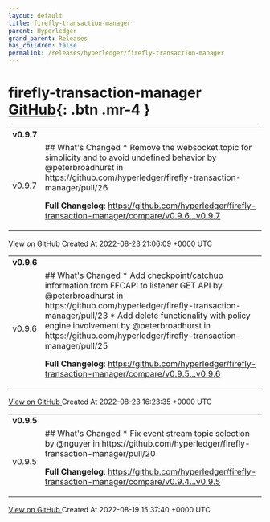 ```yaml
---
layout: default
title: firefly-transaction-manager
parent: Hyperledger
grand_parent: Releases
has_children: false
permalink: /releases/hyperledger/firefly-transaction-manager
---
```


# firefly-transaction-manager <span class="fs-3 right-align">[GitHub](https://github.com/hyperledger/firefly-transaction-manager){: .btn .mr-4 }</span>


<div>
    <table>
        <tr>
            <td colspan="2">
                <b>
                    v0.9.7
                </b>
            </td>
        </tr>
        <tr>
            <td>
                <span class="chip">
                    v0.9.7
                </span>
            </td>
            <td>
                ## What's Changed
* Remove the websocket.topic for simplicity and to avoid undefined behavior by @peterbroadhurst in https://github.com/hyperledger/firefly-transaction-manager/pull/26


**Full Changelog**: https://github.com/hyperledger/firefly-transaction-manager/compare/v0.9.6...v0.9.7
            </td>
        </tr>
    </table>
    <a href="https://github.com/hyperledger/firefly-transaction-manager/releases/tag/v0.9.7" class=".btn">
        View on GitHub
    </a>
    <span class="right-align">
        Created At 2022-08-23 21:06:09 +0000 UTC
    </span>
</div>

<div>
    <table>
        <tr>
            <td colspan="2">
                <b>
                    v0.9.6
                </b>
            </td>
        </tr>
        <tr>
            <td>
                <span class="chip">
                    v0.9.6
                </span>
            </td>
            <td>
                ## What's Changed
* Add checkpoint/catchup information from FFCAPI to listener GET API by @peterbroadhurst in https://github.com/hyperledger/firefly-transaction-manager/pull/23
* Add delete functionality with policy engine involvement by @peterbroadhurst in https://github.com/hyperledger/firefly-transaction-manager/pull/25


**Full Changelog**: https://github.com/hyperledger/firefly-transaction-manager/compare/v0.9.5...v0.9.6
            </td>
        </tr>
    </table>
    <a href="https://github.com/hyperledger/firefly-transaction-manager/releases/tag/v0.9.6" class=".btn">
        View on GitHub
    </a>
    <span class="right-align">
        Created At 2022-08-23 16:23:35 +0000 UTC
    </span>
</div>

<div>
    <table>
        <tr>
            <td colspan="2">
                <b>
                    v0.9.5
                </b>
            </td>
        </tr>
        <tr>
            <td>
                <span class="chip">
                    v0.9.5
                </span>
            </td>
            <td>
                ## What's Changed
* Fix event stream topic selection by @nguyer in https://github.com/hyperledger/firefly-transaction-manager/pull/20


**Full Changelog**: https://github.com/hyperledger/firefly-transaction-manager/compare/v0.9.4...v0.9.5
            </td>
        </tr>
    </table>
    <a href="https://github.com/hyperledger/firefly-transaction-manager/releases/tag/v0.9.5" class=".btn">
        View on GitHub
    </a>
    <span class="right-align">
        Created At 2022-08-19 15:37:40 +0000 UTC
    </span>
</div>

